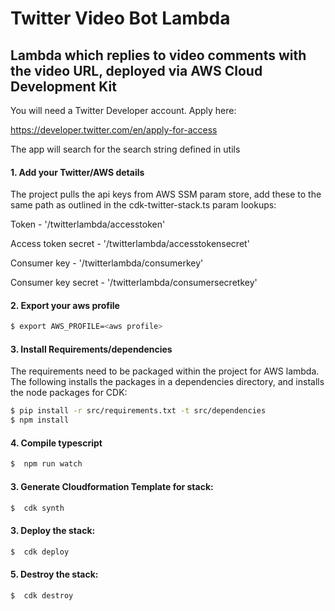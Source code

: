 # Twitter Video Bot Lambda
## Lambda which replies to video comments with the video URL, deployed via AWS Cloud Development Kit

You will need a Twitter Developer account. Apply here:

https://developer.twitter.com/en/apply-for-access

The app will search for the search string defined in utils

#### 1. Add your Twitter/AWS details
The project pulls the api keys from AWS SSM param store, add these to the same path as outlined in the
cdk-twitter-stack.ts param lookups:


Token - '/twitterlambda/accesstoken'

Access token secret - '/twitterlambda/accesstokensecret'

Consumer key - '/twitterlambda/consumerkey'

Consumer key secret - '/twitterlambda/consumersecretkey'

#### 2. Export your aws profile

```sh
$ export AWS_PROFILE=<aws profile>
```

#### 3. Install Requirements/dependencies
The requirements need to be packaged within the project for AWS lambda. The following installs the packages in a 
dependencies directory, and installs the node packages for CDK:
```sh
$ pip install -r src/requirements.txt -t src/dependencies
$ npm install
```

#### 4. Compile typescript
```sh
$  npm run watch
```

#### 3. Generate Cloudformation Template for stack:

```sh
$  cdk synth
```
#### 3. Deploy the stack:

```sh
$  cdk deploy
```

#### 5. Destroy the stack:

```sh
$  cdk destroy
```
